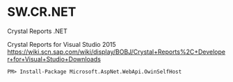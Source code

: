 # SW.CR.NET
Crystal Reports .NET

Crystal Reports for Visual Studio 2015
https://wiki.scn.sap.com/wiki/display/BOBJ/Crystal+Reports%2C+Developer+for+Visual+Studio+Downloads


~~~
PM> Install-Package Microsoft.AspNet.WebApi.OwinSelfHost
~~~
